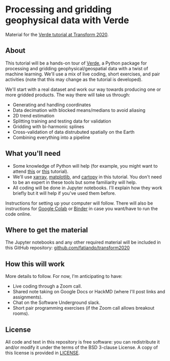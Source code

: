 # Processing and gridding geophysical data with Verde

Material for the [Verde tutorial at Transform 2020](https://sched.co/c7KE).

## About

This tutorial will be a hands-on tour of [Verde](https://www.fatiando.org/verde/), 
a Python package for processing and gridding geophysical/geospatial data with a 
twist of machine learning. We'll use a mix of live coding, short exercises, and 
pair activities (note that this may change as the tutorial is developed). 

We'll start with a real dataset and work our way towards producing one or more 
gridded products. The way there will take us through:

* Generating and handling coordinates
* Data decimation with blocked means/medians to avoid aliasing
* 2D trend estimation
* Splitting training and testing data for validation
* Gridding with bi-harmonic splines
* Cross-validation of data distrubuted spatially on the Earth
* Combining everything into a pipeline

## What you'll need

* Some knowledge of Python will help (for example, you might want to attend 
  [this](https://transform2020.sched.com/event/c7Jm/getting-started-with-python) or 
  [this](https://transform2020.sched.com/event/c7Jn/more-python-for-subsurface) tutorial).
* We'll use [xarray](http://xarray.pydata.org/), [matplotlib](https://matplotlib.org/), 
  and [cartopy](https://scitools.org.uk/cartopy/docs/latest/) in this tutorial. 
  You don't need to be an expert in these tools but some familiarity will help.
* All coding will be done in Jupyter notebooks. I'll explain how they work briefly but 
  it will help if you've used them before.

Instructions for setting up your computer will follow. 
There will also be instructions for [Google Colab](https://colab.research.google.com/) or 
[Binder](https://mybinder.org/) in case you want/have to run the code online.

## Where to get the material

The Jupyter notebooks and any other required material will be included in this GitHub 
repository: [github.com/fatiando/transform2020](https://github.com/fatiando/transform2020/)

## How this will work

More details to follow. For now, I'm anticipating to have:

* Live coding through a Zoom call.
* Shared note taking on Google Docs or HackMD (where I'll post links and assignments).
* Chat on the Software Underground slack.
* Short pair programming exercises (if the Zoom call allows breakout rooms).

## License

All code and text in this repository is free software: you can redistribute it and/or 
modify it under the terms of the BSD 3-clause License. 
A copy of this license is provided in [LICENSE](https://github.com/fatiando/transform2020/blob/master/LICENSE).
